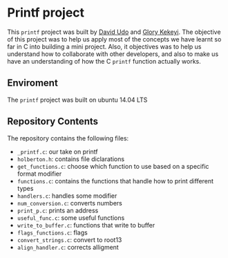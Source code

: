 # Printf project
This `printf` project was built by [David Udo]() and [Glory Kekeyi](). The objective of this project was to help us apply most of the concepts we have learnt so far in C into building a mini project. Also, it objectives was to help us understand how to collaborate with other developers, and also to make us have an understanding of how the C `printf` function actually works.

## Enviroment
The `printf` project was built on ubuntu 14.04 LTS

## Repository Contents
The repository contains the following files:
- `_printf.c`:	our take on printf
- `holberton.h`:	contains file diclarations
- `get_functions.c`:	choose which function to use based on a specific format modifier
- `functions.c`:	contains the functions that handle how to print different types
- `handlers.c`:	handles some modifier
- `num_conversion.c`:	converts numbers
- `print_p.c`:	prints an address
- `useful_func.c`:	some useful functions
- `write_to_buffer.c`:	functions that write to buffer
- `flags_functions.c`:	flags
- `convert_strings.c`:	convert to root13
- `align_handler.c`:	corrects alligment
